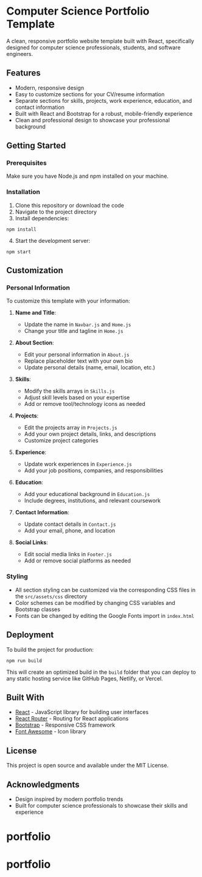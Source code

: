 # Computer Science Portfolio Template

A clean, responsive portfolio website template built with React, specifically designed for computer science professionals, students, and software engineers.

## Features

- Modern, responsive design
- Easy to customize sections for your CV/resume information
- Separate sections for skills, projects, work experience, education, and contact information
- Built with React and Bootstrap for a robust, mobile-friendly experience
- Clean and professional design to showcase your professional background

## Getting Started

### Prerequisites

Make sure you have Node.js and npm installed on your machine.

### Installation

1. Clone this repository or download the code
2. Navigate to the project directory
3. Install dependencies:
```
npm install
```
4. Start the development server:
```
npm start
```

## Customization

### Personal Information

To customize this template with your information:

1. **Name and Title**: 
   - Update the name in `Navbar.js` and `Home.js`
   - Change your title and tagline in `Home.js`

2. **About Section**:
   - Edit your personal information in `About.js`
   - Replace placeholder text with your own bio
   - Update personal details (name, email, location, etc.)

3. **Skills**:
   - Modify the skills arrays in `Skills.js`
   - Adjust skill levels based on your expertise
   - Add or remove tool/technology icons as needed

4. **Projects**:
   - Edit the projects array in `Projects.js`
   - Add your own project details, links, and descriptions
   - Customize project categories

5. **Experience**:
   - Update work experiences in `Experience.js`
   - Add your job positions, companies, and responsibilities

6. **Education**:
   - Add your educational background in `Education.js`
   - Include degrees, institutions, and relevant coursework

7. **Contact Information**:
   - Update contact details in `Contact.js`
   - Add your email, phone, and location

8. **Social Links**:
   - Edit social media links in `Footer.js`
   - Add or remove social platforms as needed

### Styling

- All section styling can be customized via the corresponding CSS files in the `src/assets/css` directory
- Color schemes can be modified by changing CSS variables and Bootstrap classes
- Fonts can be changed by editing the Google Fonts import in `index.html`

## Deployment

To build the project for production:

```
npm run build
```

This will create an optimized build in the `build` folder that you can deploy to any static hosting service like GitHub Pages, Netlify, or Vercel.

## Built With

- [React](https://reactjs.org/) - JavaScript library for building user interfaces
- [React Router](https://reactrouter.com/) - Routing for React applications
- [Bootstrap](https://getbootstrap.com/) - Responsive CSS framework
- [Font Awesome](https://fontawesome.com/) - Icon library

## License

This project is open source and available under the MIT License.

## Acknowledgments

- Design inspired by modern portfolio trends
- Built for computer science professionals to showcase their skills and experience
# portfolio
# portfolio
